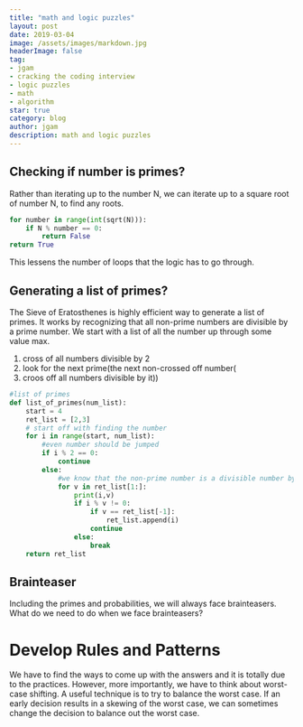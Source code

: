 ```yaml
---
title: "math and logic puzzles"
layout: post
date: 2019-03-04
image: /assets/images/markdown.jpg
headerImage: false
tag:
- jgam
- cracking the coding interview
- logic puzzles
- math
- algorithm
star: true
category: blog
author: jgam
description: math and logic puzzles
---
```


## Checking if number is primes?
Rather than iterating up to the number N, we can iterate up to a square root of number N, to find any roots.
```python
for number in range(int(sqrt(N))):
	if N % number == 0:
		return False
return True
```

This lessens the number of loops that the logic has to go through.

## Generating a list of primes?
The Sieve of Eratosthenes is highly efficient way to generate a list of primes. It works by recognizing that all non-prime numbers are divisible by a prime number. We start with a list of all the number up through some value max.

1. cross of all numbers divisible by 2
2. look for the next prime(the next non-crossed off number(
3. croos off all numbers divisible by it))

```python
#list of primes
def list_of_primes(num_list):
	start = 4
	ret_list = [2,3]
	# start off with finding the number
	for i in range(start, num_list):
		#even number should be jumped
		if i % 2 == 0:
			continue
		else:
			#we know that the non-prime number is a divisible number by prime number
			for v in ret_list[1:]:
				print(i,v)
				if i % v != 0:
					if v == ret_list[-1]:
						ret_list.append(i)
					continue
				else:
					break
	return ret_list

```

##  Brainteaser
Including the primes and probabilities, we will always face brainteasers. What do we need to do when we face brainteasers?
# Develop Rules and Patterns
We have to find the ways to come up with the answers and it is totally due to the practices.
However, more importantly, we have to think about worst-case shifting.  A useful technique is to try to balance the worst case. If an early decision results in a skewing of the worst case, we can sometimes change the decision to balance out the worst case.

